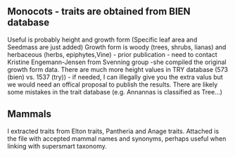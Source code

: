 Monocots - traits are obtained from BIEN database
-------------------------------------------------

Useful is probably height and growth form (Specific leaf area and Seedmass are just added)
Growth form is woody (trees, shrubs, lianas) and herbaceous (herbs, epiphytes,Vine) - prior 
publication - need to contact Kristine Engemann-Jensen from Svenning group -she compiled the 
original growth form data. There are much more height values in TRY database (573 (bien) vs. 
1537 (try)) - if needed, I can illegally give you the extra valus but we would need an offical 
proposal to publish the results. There are likely some mistakes in the trait database (e.g. 
Annannas is classified as Tree...)

Mammals
-------

I extracted traits from Elton traits, Pantheria and Anage traits. Attached is the file with 
accepted mammal names and synonyms, perhaps useful when linking with supersmart taxonomy.
